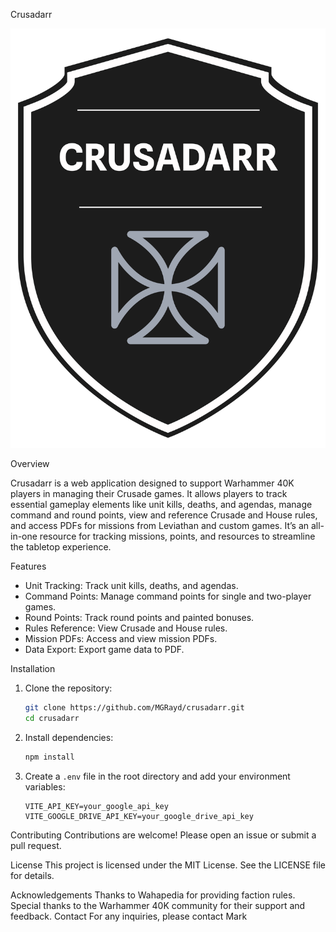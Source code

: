 Crusadarr

![Crusadarr Logo](./src/assets/logo.png)

Overview

Crusadarr is a web application designed to support Warhammer 40K players in managing their Crusade games. It allows players to track essential gameplay elements like unit kills, deaths, and agendas, manage command and round points, view and reference Crusade and House rules, and access PDFs for missions from Leviathan and custom games. It’s an all-in-one resource for tracking missions, points, and resources to streamline the tabletop experience.

Features

- Unit Tracking: Track unit kills, deaths, and agendas.
- Command Points: Manage command points for single and two-player games.
- Round Points: Track round points and painted bonuses.
- Rules Reference: View Crusade and House rules.
- Mission PDFs: Access and view mission PDFs.
- Data Export: Export game data to PDF.

Installation

1. Clone the repository:
    ```sh
    git clone https://github.com/MGRayd/crusadarr.git
    cd crusadarr
    ```

2. Install dependencies:
    ```sh
    npm install
    ```

3. Create a `.env` file in the root directory and add your environment variables:
    ```plaintext
    VITE_API_KEY=your_google_api_key
    VITE_GOOGLE_DRIVE_API_KEY=your_google_drive_api_key
    ```

Contributing
Contributions are welcome! Please open an issue or submit a pull request.

License
This project is licensed under the MIT License. See the LICENSE file for details.

Acknowledgements
Thanks to Wahapedia for providing faction rules.
Special thanks to the Warhammer 40K community for their support and feedback.
Contact
For any inquiries, please contact Mark